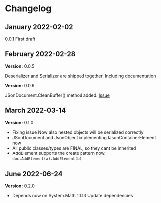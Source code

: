 # Changelog

## January 2022-02-02
0.0.1 First draft

## February 2022-02-28

**Version:** 0.0.5 

Deserializer and Serializer are shipped together. Including documentation

**Version:** 0.0.6 

JSonDocument.CleanBuffer() method added. [Issue](https://github.com/simatic-ax/Json/issues/12)

## March 2022-03-14

**Version:** 0.1.0 

* Fixing issue Now also nested objects will be serialized correctly
* JSonDocument and JsonObject implementing IJsonContainerElement now
* All public classes/types are FINAL, so they cant be inherited
* AddElement supports the create pattern now. `doc.AddElement(a).AddElement(b)`
  

## June 2022-06-24

**Version:** 0.2.0 

* Depends now on System.Math 1.1.13 Update dependencies 
